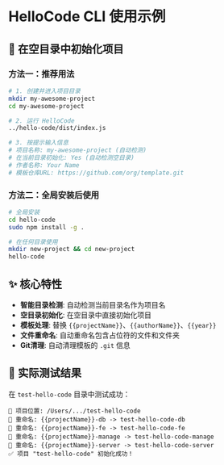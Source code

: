 # HelloCode CLI 使用示例

## 🚀 在空目录中初始化项目

### 方法一：推荐用法

```bash
# 1. 创建并进入项目目录
mkdir my-awesome-project
cd my-awesome-project

# 2. 运行 HelloCode
../hello-code/dist/index.js

# 3. 按提示输入信息
# 项目名称: my-awesome-project (自动检测)
# 在当前目录初始化: Yes (自动检测空目录)
# 作者名称: Your Name  
# 模板仓库URL: https://github.com/org/template.git
```

### 方法二：全局安装后使用

```bash
# 全局安装
cd hello-code
sudo npm install -g .

# 在任何目录使用
mkdir new-project && cd new-project
hello-code
```

## ✨ 核心特性

- **智能目录检测**: 自动检测当前目录名作为项目名
- **空目录初始化**: 在空目录中直接初始化项目
- **模板处理**: 替换 `{{projectName}}`、`{{authorName}}`、`{{year}}`
- **文件重命名**: 自动重命名包含占位符的文件和文件夹
- **Git清理**: 自动清理模板的 `.git` 信息

## 📝 实际测试结果

在 `test-hello-code` 目录中测试成功：

```
📁 项目位置: /Users/.../test-hello-code
📝 重命名: {{projectName}}-db -> test-hello-code-db
📝 重命名: {{projectName}}-fe -> test-hello-code-fe  
📝 重命名: {{projectName}}-manage -> test-hello-code-manage
📝 重命名: {{projectName}}-server -> test-hello-code-server
✅ 项目 "test-hello-code" 初始化成功！
``` 